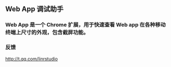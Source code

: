 ## Web App 调试助手

### Web App 是一个 Chrome 扩展，用于快速查看 Web app 在各种移动终端上尺寸的外观，包含截屏功能。

### 反馈

http://t.qq.com/linrstudio